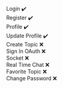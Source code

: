 <div>Login ✔️</div>
<div>Register ✔️</div>
<div>Profile ✔️</div>
<div>Update Profile ✔️</div>


<div>Create Topic ❌<div>
<div>Sign In OAuth ❌</div>
<div>Socket ❌</div>
<div>Real Time Chat ❌</div>
<div>Favorite Topic ❌</div>
<div>Change Password ❌</div>





